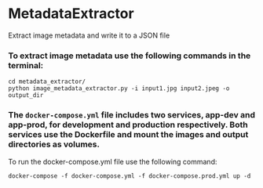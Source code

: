 # MetadataExtractor
Extract image metadata and write it to a JSON file
### To extract image metadata use the following commands in the terminal:
``` 
cd metadata_extractor/
python image_metadata_extractor.py -i input1.jpg input2.jpeg -o output_dir

```
### The `docker-compose.yml` file includes two services, app-dev and app-prod, for development and production respectively. Both services use the Dockerfile and mount the images and output directories as volumes.

To run the docker-compose.yml file use the following command:

```
docker-compose -f docker-compose.yml -f docker-compose.prod.yml up -d
```
